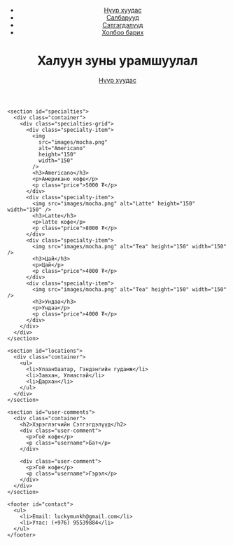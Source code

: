 <!DOCTYPE html>
<html>
  <head>
    <meta charset="UTF-8" />
    <meta name="viewport" content="width=device-width" />
    <title>Aza's coffee shop</title>
    <link rel="stylesheet" href="style.css" />
  </head>
  <body>
    <header>
      <nav>
        <div class="container">
          <ul class="nav-links">
            <li><a href="#">Нүүр хуудас</a></li>
            <li><a href="#locations">Салбарууд</a></li>
            <li><a href="#comments">Сэтгэгдэлүүд</a></li>
            <li><a href="#contact">Холбоо барих</a></li>
          </ul>
        </div>
      </nav>
      <div class="hero">
        <div class="container">
          <h1>Халуун зуны урамшуулал</h1>
          <a href="#home" class="btn">Нүүр хуудас</a>
        </div>
      </div>
    </header>

    <section id="specialties">
      <div class="container">
        <div class="specialties-grid">
          <div class="specialty-item">
            <img
              src="images/mocha.png"
              alt="Americano"
              height="150"
              width="150"
            />
            <h3>Americano</h3>
            <p>Американо кофе</p>
            <p class="price">5000 ₮</p>
          </div>
          <div class="specialty-item">
            <img src="images/mocha.png" alt="Latte" height="150" width="150" />
            <h3>Latte</h3>
            <p>latte кофе</p>
            <p class="price">8000 ₮</p>
          </div>
          <div class="specialty-item">
            <img src="images/mocha.png" alt="Tea" height="150" width="150" />
            <h3>Цай</h3>
            <p>Цай</p>
            <p class="price">4000 ₮</p>
          </div>
          <div class="specialty-item">
            <img src="images/mocha.png" alt="Tea" height="150" width="150" />
            <h3>Ундаа</h3>
            <p>Ундаа</p>
            <p class="price">4000 ₮</p>
          </div>
        </div>
      </div>
    </section>

    <section id="locations">
      <div class="container">
        <ul>
          <li>Улаанбаатар, Гэндэнгийн гудамж</li>
          <li>Завхан, Улиастай</li>
          <li>Дархан</li>
        </ul>
      </div>
    </section>

    <section id="user-comments">
      <div class="container">
        <h2>Хэрэглэгчийн Сэтгэгдэлүүд</h2>
        <div class="user-comment">
          <p>Гоё кофе</p>
          <p class="username">Бат</p>
        </div>

        <div class="user-comment">
          <p>Гоё кофе</p>
          <p class="username">Гэрэл</p>
        </div>
      </div>
    </section>

    <footer id="contact">
      <ul>
        <li>Email: luckymunkh@gmail.com</li>
        <li>Утас: (+976) 95539884</li>
      </ul>
    </footer>
  </body>
</html>